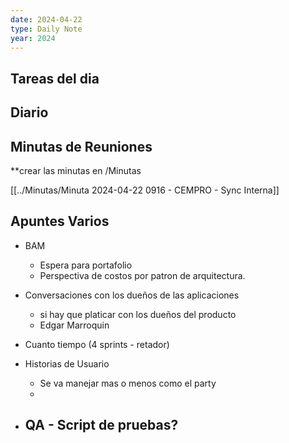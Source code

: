 ```yaml
---
date: 2024-04-22
type: Daily Note
year: 2024
---
```


## Tareas del dia

## Diario

## Minutas de Reuniones
**crear las minutas en /Minutas

[[../Minutas/Minuta 2024-04-22 0916 - CEMPRO - Sync Interna]]

## Apuntes Varios

- BAM
	- Espera para portafolio
	- Perspectiva de costos por patron de arquitectura.

- Conversaciones con los dueños de las aplicaciones
	- si hay que platicar con los dueños del producto
	- Edgar Marroquin
- Cuanto tiempo (4 sprints - retador)
- Historias de Usuario
	- Se va manejar mas o menos como el party
	- 
- QA - Script de pruebas?
	- 